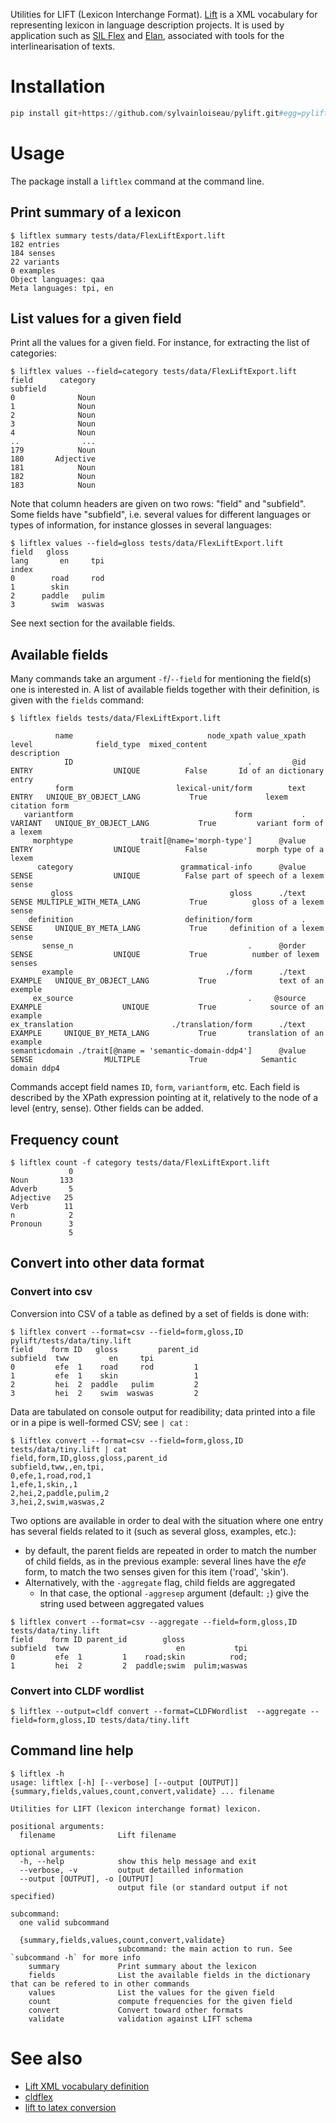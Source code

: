 Utilities for LIFT (Lexicon Interchange Format). [Lift](https://code.google.com/archive/p/lift-standard/) is a XML vocabulary for representing lexicon in language description projects. It is used by application such as [SIL Flex](https://software.sil.org/fieldworks/download/) and [Elan](https://archive.mpi.nl/tla/elan), associated with tools for the interlinearisation of texts.

# Installation

```python
pip install git+https://github.com/sylvainloiseau/pylift.git#egg=pylift
```

# Usage

The package install a ```liftlex``` command at the command line.

## Print summary of a lexicon


```console
$ liftlex summary tests/data/FlexLiftExport.lift
182 entries
184 senses
22 variants
0 examples
Object languages: qaa
Meta languages: tpi, en
```

## List values for a given field

Print all the values for a given field. For instance, for extracting the list of categories:

```console
$ liftlex values --field=category tests/data/FlexLiftExport.lift
field      category
subfield           
0              Noun
1              Noun
2              Noun
3              Noun
4              Noun
..              ...
179            Noun
180       Adjective
181            Noun
182            Noun
183            Noun
```

Note that column headers are given on two rows: "field" and "subfield". Some fields have "subfield", i.e. several values for different languages or types of information, for instance glosses in several languages:

```console
$ liftlex values --field=gloss tests/data/FlexLiftExport.lift
field   gloss        
lang       en     tpi
index                
0        road     rod
1        skin        
2      paddle   pulim
3        swim  waswas
```

See next section for the available fields.

## Available fields

Many commands take an argument `-f`/`--field` for mentioning the field(s) one is interested in. A list of available fields together with their definition, is given with the `fields` command:

```console
$ liftlex fields tests/data/FlexLiftExport.lift

          name                              node_xpath value_xpath   level              field_type  mixed_content                     description
            ID                                       .         @id   ENTRY                  UNIQUE          False       Id of an dictionary entry
          form                       lexical-unit/form        text   ENTRY   UNIQUE_BY_OBJECT_LANG           True             lexem citation form
   variantform                                    form           . VARIANT   UNIQUE_BY_OBJECT_LANG           True         variant form of a lexem
     morphtype               trait[@name='morph-type']      @value   ENTRY                  UNIQUE          False           morph type of a lexem
      category                        grammatical-info      @value   SENSE                  UNIQUE          False part of speech of a lexem sense
         gloss                                   gloss      ./text   SENSE MULTIPLE_WITH_META_LANG           True          gloss of a lexem sense
    definition                         definition/form           .   SENSE     UNIQUE_BY_META_LANG           True     definition of a lexem sense
       sense_n                                       .      @order   SENSE                  UNIQUE           True          number of lexem senses
       example                                  ./form      ./text EXAMPLE   UNIQUE_BY_OBJECT_LANG           True              text of an exemple
     ex_source                                       .     @source EXAMPLE                  UNIQUE           True            source of an example
ex_translation                      ./translation/form      ./text EXAMPLE     UNIQUE_BY_META_LANG           True       translation of an example
semanticdomain ./trait[@name = 'semantic-domain-ddp4']      @value   SENSE                MULTIPLE           True            Semantic domain ddp4
```

Commands accept field names `ID`, `form`, `variantform`, etc. Each field is described by the XPath expression pointing at it, relatively to the node of a level (entry, sense). Other fields can be added.

## Frequency count

```
$ liftlex count -f category tests/data/FlexLiftExport.lift 
             0
Noun       133
Adverb       5
Adjective   25
Verb        11
n            2
Pronoun      3
             5
```

## Convert into other data format

### Convert into csv

Conversion into CSV of a table as defined by a set of fields is done with:

```
$ liftlex convert --format=csv --field=form,gloss,ID pylift/tests/data/tiny.lift
field    form ID   gloss         parent_id
subfield  tww         en     tpi          
0         efe  1    road     rod         1
1         efe  1    skin                 1
2         hei  2  paddle   pulim         2
3         hei  2    swim  waswas         2
```

Data are tabulated on console output for readibility; data printed into a file or in a pipe is well-formed CSV; see `| cat` :

```console
$ liftlex convert --format=csv --field=form,gloss,ID tests/data/tiny.lift | cat
field,form,ID,gloss,gloss,parent_id
subfield,tww,,en,tpi,
0,efe,1,road,rod,1
1,efe,1,skin,,1
2,hei,2,paddle,pulim,2
3,hei,2,swim,waswas,2
```

Two options are available in order to deal with the situation where one entry has several fields related to it (such as several gloss, examples, etc.):

- by default, the parent fields are repeated in order to match the number of child fields, as in the previous example: several lines have the *efe* form, to match the two senses given for this item ('road', 'skin').
- Alternatively, with the `-aggregate` flag, child fields are aggregated
  - In that case, the optional `-aggresep` argument (default: `;`) give the string used between aggregated values

```console
$ liftlex convert --format=csv --aggregate --field=form,gloss,ID tests/data/tiny.lift 
field    form ID parent_id        gloss              
subfield  tww                        en           tpi
0         efe  1         1    road;skin          rod;
1         hei  2         2  paddle;swim  pulim;waswas
```

### Convert into CLDF wordlist

```console
$ liftlex --output=cldf convert --format=CLDFWordlist  --aggregate --field=form,gloss,ID tests/data/tiny.lift
```

## Command line help

```
$ liftlex -h
usage: liftlex [-h] [--verbose] [--output [OUTPUT]] {summary,fields,values,count,convert,validate} ... filename

Utilities for LIFT (lexicon interchange format) lexicon.

positional arguments:
  filename              Lift filename

optional arguments:
  -h, --help            show this help message and exit
  --verbose, -v         output detailled information
  --output [OUTPUT], -o [OUTPUT]
                        output file (or standard output if not specified)

subcommand:
  one valid subcommand

  {summary,fields,values,count,convert,validate}
                        subcommand: the main action to run. See `subcommand -h` for more info
    summary             Print summary about the lexicon
    fields              List the available fields in the dictionary that can be refered to in other commands
    values              List the values for the given field
    count               compute frequencies for the given field
    convert             Convert toward other formats
    validate            validation against LIFT schema
```

# See also

- [Lift XML vocabulary definition](https://code.google.com/archive/p/lift-standard/)
- [cldflex](https://pypi.org/project/cldflex/)
- [lift to latex conversion](https://github.com/sylvainloiseau/lift2latex)
